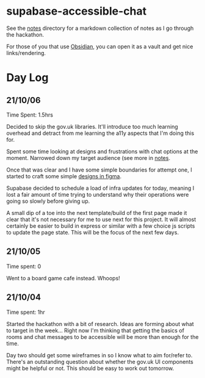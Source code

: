 # supabase-accessible-chat

See the [notes](/notes) directory for a markdown collection of notes as I
go through the hackathon.

For those of you that use [Obsidian](https://obsidian.md/), you can open it
as a vault and get nice links/rendering.

# Day Log
## 21/10/06
Time Spent: 1.5hrs

Decided to skip the gov.uk libraries. It'll introduce too much learning
overhead and detract from me learning the a11y aspects that I'm doing this
for.

Spent some time looking at designs and frustrations with chat options at
the moment. Narrowed down my target audience (see more in [notes](./notes/design/approach.md).

Once that was clear and I have some simple boundaries for attempt one, I
started to craft some simple [designs in figma](https://www.figma.com/file/ETyYKXLLLtQo9YWhn4aWfC/Design?node-id=3%3A18).

Supabase decided to schedule a load of infra updates for today, meaning I
lost a fair amount of time trying to understand why their operations were
going so slowly before giving up.

A small dip of a toe into the next template/build of the first page made it
clear that it's not necessary for me to use next for this project. It will
almost certainly be easier to build in express or similar with a few choice
js scripts to update the page state. This will be the focus of the next
few days.

## 21/10/05
Time spent: 0

Went to a board game cafe instead. Whoops!

## 21/10/04
Time spent: 1hr

Started the hackathon with a bit of research.
Ideas are forming about what to target in the week... Right now I'm thinking
that getting the basics of rooms and chat messages to be accessible will be
more than enough for the time.

Day two should get some wireframes in so I know what to aim for/refer to.
There's an outstanding question about whether the gov.uk UI components might
be helpful or not. This should be easy to work out tomorrow.

